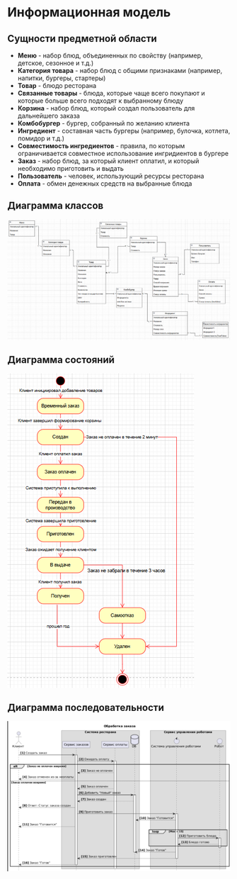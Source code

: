 # Информационная модель



## Сущности предметной области
- **Меню** - набор блюд, объединенных по свойству (например, детское, сезонное и т.д.)
- **Категория товара** - набор блюд с общими признаками (например, напитки, бургеры, стартеры)
- **Товар** - блюдо ресторана
- **Связанные товары** - блюда, которые чаще всего покупают и которые больше всего подходят к выбранному блюду
- **Корзина** - набор блюд, который создал пользователь для дальнейшего заказа
- **Комбобургер** - бургер, собранный по желанию клиента
- **Ингредиент** - составная часть бургеры (например, булочка, котлета, помидор и т.д.)
- **Совместимость ингредиентов** - правила, по которым ограничивается совместное использование ингридиентов в бургере
- **Заказ** - набор блюд, за который клиент оплатил, и который необходимо приготовить и выдать 
- **Пользователь** - человек, использующий ресурсы ресторана
- **Оплата** - обмен денежных средств на выбранные блюда

## Диаграмма классов 

![img](./_assets/Class.png)

## Диаграмма состояний 

![img](./_assets/State.png)

## Диаграмма последовательности 

![img](./_assets/Sequence.png)